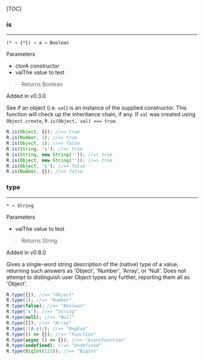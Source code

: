 [TOC]

### is

---

`(* → {*}) → a → Boolean`

Parameters

*   ctorA constructor
*   valThe value to test

> Returns Boolean

Added in v0.3.0

See if an object (i.e. `val`) is an instance of the supplied constructor. This function will check up the inheritance chain, if any. If `val` was created using `Object.create`, `R.is(Object, val) === true`.

```js
R.is(Object, {}); //=> true
R.is(Number, 1); //=> true
R.is(Object, 1); //=> false
R.is(String, 's'); //=> true
R.is(String, new String('')); //=> true
R.is(Object, new String('')); //=> true
R.is(Object, 's'); //=> false
R.is(Number, {}); //=> false
```

### type

---

`* → String`

Parameters

*   valThe value to test

> Returns String

Added in v0.8.0

Gives a single-word string description of the (native) type of a value, returning such answers as 'Object', 'Number', 'Array', or 'Null'. Does not attempt to distinguish user Object types any further, reporting them all as 'Object'.

```js
R.type({}); //=> "Object"
R.type(1); //=> "Number"
R.type(false); //=> "Boolean"
R.type('s'); //=> "String"
R.type(null); //=> "Null"
R.type([]); //=> "Array"
R.type(/[A-z]/); //=> "RegExp"
R.type(() => {}); //=> "Function"
R.type(async () => {}); //=> "AsyncFunction"
R.type(undefined); //=> "Undefined"
R.type(BigInt(123)); //=> "BigInt"
```

